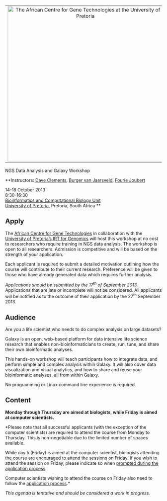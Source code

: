 <div class='center'>
<table>
  <tr>
    <td style=" border: none; text-align: center; vertical-align: middle"> <a href='http://www.acgt.co.za/'><img src='/Images/Logos/ACGT_UPretoriaWide.png' alt='The African Centre for Gene Technologies at the University of Pretoria' width="500" /></a> </td>
  </tr>
</table>


<div class="title">NGS Data Analysis and Galaxy Workshop</div>

**Instructors: [Dave Clements](/DaveClements), [Burger van Jaarsveld](https://www.linkedin.com/pub/burger-van-jaarsveld/4a/561/566), [Fourie Joubert](http://science.up.ac.za/html/fourie_joubert.html)

14-18 October 2013<br />
8:30-16:30  <br />
[Bioinformatics and Computational Biology Unit](http://web.up.ac.za/sitefiles/file/Maps&Directions/2012/Hatfieldkampus.pdf)<br />
[University of Pretoria](http://www.up.ac.za/), Pretoria, South Africa
**
</div>

## Apply

The [African Centre for Gene Technologies](http://www.acgt.co.za/) in collaboration with the [University of Pretoria’s IRT for Genomics](http://web.up.ac.za/default.asp?ipkCategoryID=19419) will host this workshop at no cost to researchers who require training in NGS data analysis. The workshop is open to all researchers. Admission is competitive and will be based on the strength of your application. 

Each applicant is required to submit a detailed motivation outlining how the course will contribute to their current research. Preference will be given to those who have already generated data which requires further analysis.  

*Applications should be submitted by the 17<sup>th</sup> of September 2013.* Applications that are late or incomplete will not be considered. All applicants will be notified as to the outcome of their application by the 27<sup>th</sup> September 2013. 

## Audience

Are you a life scientist who needs to do complex analysis on large datasets?

Galaxy is an open, web-based platform for data intensive life science research that enables non-bioinformaticians to create, run, tune, and share their own bioinformatic analyses.

This hands-on workshop will teach participants how to integrate data, and perform simple and complex analysis within Galaxy.  It will also cover data visualization and visual analytics, and how to share and reuse your bioinformatic analyses, all from within Galaxy.

No programming or Linux command line experience is required.

## Content

**Monday through Thursday are aimed at biologists, while Friday is aimed at computer scientists.**

<div class='indent'>

*Please note that all successful applicants (with the exception of the computer scientists) are required to attend the course from Monday to Thursday. This is non-negotiable due to the limited number of spaces available.

While day 5 (Friday) is aimed at the computer scientist, biologists attending the course are encouraged to attend the sessions on Friday. If you wish to attend the session on Friday, please indicate so when [prompted during the application process](https://www.surveymonkey.com/s/GalaxyOCT13PTA).

Computer scientists wishing to attend the course on Friday also need to follow the [application process](https://www.surveymonkey.com/s/GalaxyOCT13PTA).*
</div>

*This agenda is tentative and should be considered a work in progress.*

